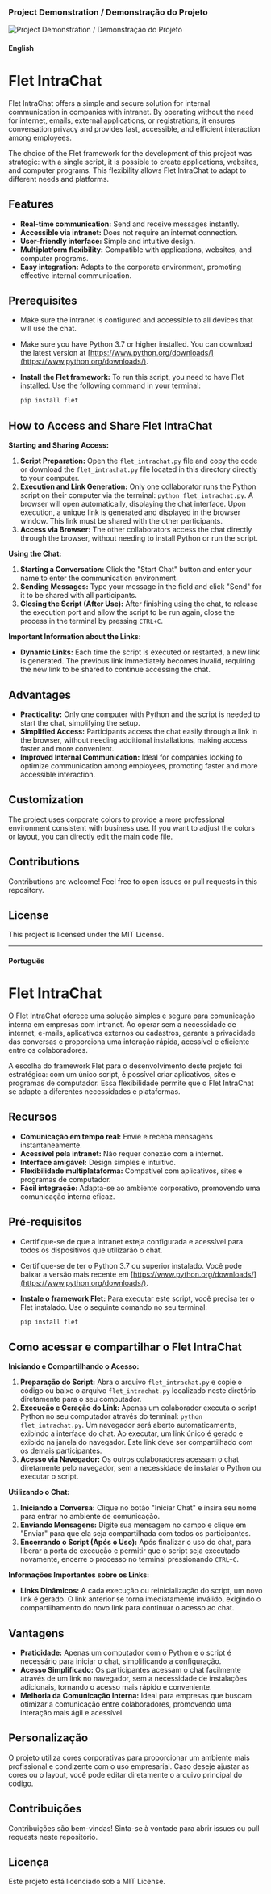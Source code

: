 ### Project Demonstration / Demonstração do Projeto

![Project Demonstration / Demonstração do Projeto](https://github.com/arnesanches/flet_intrachat/blob/main/Anima%C3%A7%C3%A3o.gif?raw=true)

#### English

# Flet IntraChat

Flet IntraChat offers a simple and secure solution for internal communication in companies with intranet. By operating without the need for internet, emails, external applications, or registrations, it ensures conversation privacy and provides fast, accessible, and efficient interaction among employees.

The choice of the Flet framework for the development of this project was strategic: with a single script, it is possible to create applications, websites, and computer programs. This flexibility allows Flet IntraChat to adapt to different needs and platforms.

## Features

*   **Real-time communication:** Send and receive messages instantly.
*   **Accessible via intranet:** Does not require an internet connection.
*   **User-friendly interface:** Simple and intuitive design.
*   **Multiplatform flexibility:** Compatible with applications, websites, and computer programs.
*   **Easy integration:** Adapts to the corporate environment, promoting effective internal communication.

## Prerequisites

*   Make sure the intranet is configured and accessible to all devices that will use the chat.
*   Make sure you have Python 3.7 or higher installed. You can download the latest version at [https://www.python.org/downloads/](https://www.python.org/downloads/).
*   **Install the Flet framework:** To run this script, you need to have Flet installed. Use the following command in your terminal:

    ```bash
    pip install flet
    ```

## How to Access and Share Flet IntraChat

**Starting and Sharing Access:**

1.  **Script Preparation:** Open the `flet_intrachat.py` file and copy the code or download the `flet_intrachat.py` file located in this directory directly to your computer.
2.  **Execution and Link Generation:** Only one collaborator runs the Python script on their computer via the terminal: `python flet_intrachat.py`. A browser will open automatically, displaying the chat interface. Upon execution, a unique link is generated and displayed in the browser window. This link must be shared with the other participants.
3.  **Access via Browser:** The other collaborators access the chat directly through the browser, without needing to install Python or run the script.

**Using the Chat:**

1.  **Starting a Conversation:** Click the "Start Chat" button and enter your name to enter the communication environment.
2.  **Sending Messages:** Type your message in the field and click "Send" for it to be shared with all participants.
3.  **Closing the Script (After Use):** After finishing using the chat, to release the execution port and allow the script to be run again, close the process in the terminal by pressing `CTRL+C`.

**Important Information about the Links:**

*   **Dynamic Links:** Each time the script is executed or restarted, a new link is generated. The previous link immediately becomes invalid, requiring the new link to be shared to continue accessing the chat.

## Advantages

*   **Practicality:** Only one computer with Python and the script is needed to start the chat, simplifying the setup.
*   **Simplified Access:** Participants access the chat easily through a link in the browser, without needing additional installations, making access faster and more convenient.
*   **Improved Internal Communication:** Ideal for companies looking to optimize communication among employees, promoting faster and more accessible interaction.

## Customization

The project uses corporate colors to provide a more professional environment consistent with business use. If you want to adjust the colors or layout, you can directly edit the main code file.

## Contributions

Contributions are welcome! Feel free to open issues or pull requests in this repository.

## License

This project is licensed under the MIT License.

---

#### Português

# Flet IntraChat

O Flet IntraChat oferece uma solução simples e segura para comunicação interna em empresas com intranet. Ao operar sem a necessidade de internet, e-mails, aplicativos externos ou cadastros, garante a privacidade das conversas e proporciona uma interação rápida, acessível e eficiente entre os colaboradores.         

A escolha do framework Flet para o desenvolvimento deste projeto foi estratégica: com um único script, é possível criar aplicativos, sites e programas de computador. Essa flexibilidade permite que o Flet IntraChat se adapte a diferentes necessidades e plataformas.

## Recursos

*   **Comunicação em tempo real:** Envie e receba mensagens instantaneamente.
*   **Acessível pela intranet:** Não requer conexão com a internet.
*   **Interface amigável:** Design simples e intuitivo.
*   **Flexibilidade multiplataforma:** Compatível com aplicativos, sites e programas de computador.
*   **Fácil integração:** Adapta-se ao ambiente corporativo, promovendo uma comunicação interna eficaz.

## Pré-requisitos

*   Certifique-se de que a intranet esteja configurada e acessível para todos os dispositivos que utilizarão o chat.
*   Certifique-se de ter o Python 3.7 ou superior instalado. Você pode baixar a versão mais recente em [https://www.python.org/downloads/](https://www.python.org/downloads/).
*   **Instale o framework Flet:** Para executar este script, você precisa ter o Flet instalado. Use o seguinte comando no seu terminal:

    ```bash
    pip install flet
    ```
    
## Como acessar e compartilhar o Flet IntraChat

**Iniciando e Compartilhando o Acesso:**

1.  **Preparação do Script:** Abra o arquivo `flet_intrachat.py` e copie o código ou baixe o arquivo `flet_intrachat.py` localizado neste diretório diretamente para o seu computador. 
2.  **Execução e Geração do Link:** Apenas um colaborador executa o script Python no seu computador através do terminal: `python flet_intrachat.py`. Um navegador será aberto automaticamente, exibindo a interface do chat. Ao executar, um link único é gerado e exibido na janela do navegador. Este link deve ser compartilhado com os demais participantes.
3.  **Acesso via Navegador:** Os outros colaboradores acessam o chat diretamente pelo navegador, sem a necessidade de instalar o Python ou executar o script.

**Utilizando o Chat:**

1.  **Iniciando a Conversa:** Clique no botão "Iniciar Chat" e insira seu nome para entrar no ambiente de comunicação.
2.  **Enviando Mensagens:** Digite sua mensagem no campo e clique em "Enviar" para que ela seja compartilhada com todos os participantes.
3.  **Encerrando o Script (Após o Uso):** Após finalizar o uso do chat, para liberar a porta de execução e permitir que o script seja executado novamente, encerre o processo no terminal pressionando `CTRL+C`.

**Informações Importantes sobre os Links:**

*   **Links Dinâmicos:** A cada execução ou reinicialização do script, um novo link é gerado. O link anterior se torna imediatamente inválido, exigindo o compartilhamento do novo link para continuar o acesso ao chat.

## Vantagens

*   **Praticidade:** Apenas um computador com o Python e o script é necessário para iniciar o chat, simplificando a configuração.
*   **Acesso Simplificado:** Os participantes acessam o chat facilmente através de um link no navegador, sem a necessidade de instalações adicionais, tornando o acesso mais rápido e conveniente.
*   **Melhoria da Comunicação Interna:** Ideal para empresas que buscam otimizar a comunicação entre colaboradores, promovendo uma interação mais ágil e acessível.

## Personalização

O projeto utiliza cores corporativas para proporcionar um ambiente mais profissional e condizente com o uso empresarial. Caso deseje ajustar as cores ou o layout, você pode editar diretamente o arquivo principal do código.

## Contribuições

Contribuições são bem-vindas! Sinta-se à vontade para abrir issues ou pull requests neste repositório.

## Licença

Este projeto está licenciado sob a MIT License.
